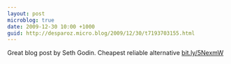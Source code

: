 ```yaml
---
layout: post
microblog: true
date: 2009-12-30 10:00 +1000
guid: http://desparoz.micro.blog/2009/12/30/t7193703155.html
---
```

Great blog post by Seth Godin. Cheapest reliable alternative [bit.ly/5NexmW](http://bit.ly/5NexmW)
